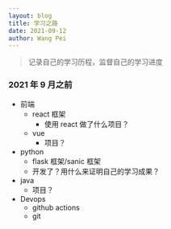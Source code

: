 ```yaml
---
layout: blog
title: 学习之路
date: 2021-09-12
author: Wang Pei
---
```


> 记录自己的学习历程，监督自己的学习进度

### 2021 年 9 月之前

- 前端
  - react 框架
    - 使用 react 做了什么项目？
  - vue
    - 项目？
- python
  - flask 框架/sanic 框架
  - 开发了？用什么来证明自己的学习成果？
- java
  - 项目？
- Devops
  - github actions
  - git

